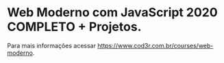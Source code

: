 # Web Moderno com JavaScript 2020 COMPLETO + Projetos.

Para mais informações acessar https://www.cod3r.com.br/courses/web-moderno. 
